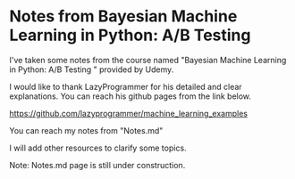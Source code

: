 # Notes from Bayesian Machine Learning in Python: A/B Testing 


I've taken some notes from the course named "Bayesian Machine Learning in Python: A/B Testing " provided by Udemy. 

I would like to thank LazyProgrammer for his detailed and clear explanations. 
You can reach his github pages from the link below. 

https://github.com/lazyprogrammer/machine_learning_examples

You can reach my notes from "Notes.md" 

I will add other resources to clarify some topics. 

Note: Notes.md page is still under construction. 